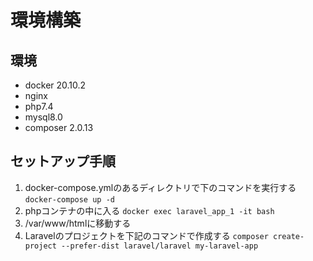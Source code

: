 # 環境構築
## 環境
- docker 20.10.2
- nginx
- php7.4
- mysql8.0
- composer 2.0.13

## セットアップ手順
1. docker-compose.ymlのあるディレクトリで下のコマンドを実行する
   `docker-compose up -d`
2. phpコンテナの中に入る
   `docker exec laravel_app_1 -it bash`
3. /var/www/htmlに移動する
4. Laravelのプロジェクトを下記のコマンドで作成する
   `composer create-project --prefer-dist laravel/laravel my-laravel-app`
